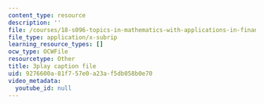 ```yaml
---
content_type: resource
description: ''
file: /courses/18-s096-topics-in-mathematics-with-applications-in-finance-fall-2013/9276600a81f757e0a23af5db058b0e70_bKmcRfE3I6E.vtt
file_type: application/x-subrip
learning_resource_types: []
ocw_type: OCWFile
resourcetype: Other
title: 3play caption file
uid: 9276600a-81f7-57e0-a23a-f5db058b0e70
video_metadata:
  youtube_id: null
---
```

